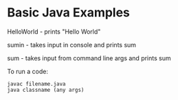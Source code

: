# Basic Java Examples

HelloWorld - prints "Hello World"

sumin - takes input in console and prints sum

sum - takes input from command line args and prints sum

To run a code:

```
javac filename.java
java classname (any args)
```